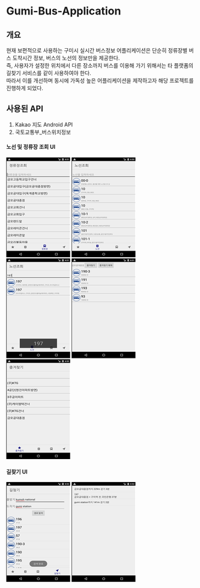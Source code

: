 # Gumi-Bus-Application   

## 개요

현재 보편적으로 사용하는 구미시 실시간 버스정보 어플리케이션은 단순히 정류장별 버스 도착시간 정보, 버스의 노선의 정보만을 제공한다.    
즉, 사용자가 설정한 위치에서 다른 장소까지 버스를 이용해 가기 위해서는 타 플랫폼의 길찾기 서비스를 같이 사용하여야 한다.    
따라서 이를 개선하며 동시에 가독성 높은 어플리케이션을 제작하고자 해당 프로젝트를 진행하게 되었다.

## 사용된 API
1. Kakao 지도 Android API
2. 국토교통부_버스위치정보    
#### 노선 및 정류장 조회 UI    
<img src="/bus.png"></img>
<img src="/bus2.png"></img>
<img src="/bus3.png"></img>
<img src="/bus4.png"></img>
<img src="/bus5.png"></img><br/>
#### 길찾기 UI
<img src="/findway.png"></img>  <img src="/findway2.png"></img><br/>
